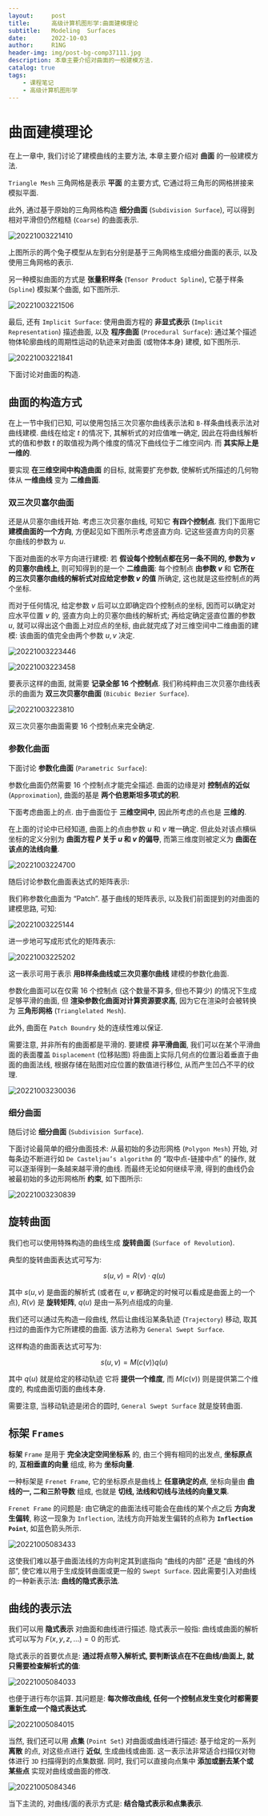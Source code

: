 ```yaml
---
layout:     post
title:      高级计算机图形学:曲面建模理论
subtitle:   Modeling  Surfaces
date:       2022-10-03
author:     R1NG
header-img: img/post-bg-comp37111.jpg
description: 本章主要介绍对曲面的一般建模方法.
catalog: true
tags:
    - 课程笔记
    - 高级计算机图形学
---
```


# 曲面建模理论

在上一章中, 我们讨论了建模曲线的主要方法, 本章主要介绍对 **曲面** 的一般建模方法.

`Triangle Mesh` 三角网格是表示 **平面** 的主要方式, 它通过将三角形的网格拼接来模拟平面. 

此外, 通过基于原始的三角网格构造 **细分曲面** (`Subdivision Surface`), 可以得到相对平滑但仍然粗糙 (`Coarse`) 的曲面表示.

![20221003221410](https://cdn.jsdelivr.net/gh/KirisameR/KirisameR.github.io/img/blogpost_images/20221003221410.png)

上图所示的两个兔子模型从左到右分别是基于三角网格生成细分曲面的表示, 以及使用三角网格的表示.

另一种模拟曲面的方式是 **张量积样条** (`Tensor Product Spline`), 它基于样条 (`Spline`) 模拟某个曲面, 如下图所示.

![20221003221506](https://cdn.jsdelivr.net/gh/KirisameR/KirisameR.github.io/img/blogpost_images/20221003221506.png)

最后, 还有 `Implicit Surface`: 使用曲面方程的 **非显式表示** (`Implicit Representation`) 描述曲面, 以及 **程序曲面** (`Procedural Surface`): 通过某个描述物体轮廓曲线的周期性运动的轨迹来对曲面 (或物体本身) 建模, 如下图所示.

![20221003221841](https://cdn.jsdelivr.net/gh/KirisameR/KirisameR.github.io/img/blogpost_images/20221003221841.png)

下面讨论对曲面的构造.

## 曲面的构造方式

在上一节中我们已知, 可以使用包括三次贝塞尔曲线表示法和 `B-`样条曲线表示法对曲线建模. 曲线在给定 $t$ 的情况下, 其解析式的对应值唯一确定, 因此在将曲线解析式的值和参数 $t$ 的取值视为两个维度的情况下曲线位于二维空间内. 而 **其实际上是一维的**.

要实现 **在三维空间中构造曲面** 的目标, 就需要扩充参数, 使解析式所描述的几何物体从 **一维曲线** 变为 **二维曲面**. 

### 双三次贝塞尔曲面

还是从贝塞尔曲线开始. 考虑三次贝塞尔曲线, 可知它 **有四个控制点**. 我们下面用它 **建模曲面的一个方向**, 方便起见如下图所示考虑竖直方向. 记这些竖直方向的贝塞尔曲线的参数为 $u$.

下面对曲面的水平方向进行建模: 若 **假设每个控制点都在另一条不同的, 参数为 $v$ 的贝塞尔曲线上**, 则可知得到的是一个 **二维曲面**: 每个控制点 **由参数 $v$** 和 **它所在的三次贝塞尔曲线的解析式对应给定参数 $v$ 的值** 所确定, 这也就是这些控制点的两个坐标.

而对于任何情况, 给定参数 $v$ 后可以立即确定四个控制点的坐标, 因而可以确定对应水平位置 $v$ 的, 竖直方向上的贝塞尔曲线的解析式; 再给定确定竖直位置的参数 $u$, 就可以得出这个曲面上对应点的坐标, 由此就完成了对三维空间中二维曲面的建模: 该曲面的值完全由两个参数 $u, v$ 决定.

![20221003223446](https://cdn.jsdelivr.net/gh/KirisameR/KirisameR.github.io/img/blogpost_images/20221003223446.png)

![20221003223458](https://cdn.jsdelivr.net/gh/KirisameR/KirisameR.github.io/img/blogpost_images/20221003223458.png)

要表示这样的曲面, 就需要 **记录全部 $16$ 个控制点**. 我们称纯粹由三次贝塞尔曲线表示的曲面为 **双三次贝塞尔曲面** (`Bicubic Bezier Surface`).

![20221003223810](https://cdn.jsdelivr.net/gh/KirisameR/KirisameR.github.io/img/blogpost_images/20221003223810.png)

双三次贝塞尔曲面需要 $16$ 个控制点来完全确定. 

### 参数化曲面

下面讨论 **参数化曲面** (`Parametric Surface`):

参数化曲面仍然需要 $16$ 个控制点才能完全描述. 曲面的边缘是对 **控制点的近似** (`Approximation`), 曲面的基是 **两个伯恩斯坦多项式的积**.

下面考虑曲面上的点. 由于曲面位于 **三维空间中**, 因此所考虑的点也是 **三维的**. 

在上面的讨论中已经知道, 曲面上的点由参数 $u$ 和 $v$ 唯一确定. 但此处对该点横纵坐标的定义分别为 **曲面方程 $P$ 关于 $u$ 和 $v$ 的偏导**, 而第三维度则被定义为 **曲面在该点的法线向量**.

![20221003224700](https://cdn.jsdelivr.net/gh/KirisameR/KirisameR.github.io/img/blogpost_images/20221003224700.png)

随后讨论参数化曲面表达式的矩阵表示:

我们称参数化曲面为 “Patch”. 基于曲线的矩阵表示, 以及我们前面提到的对曲面的建模思路, 可知:

![20221003225144](https://cdn.jsdelivr.net/gh/KirisameR/KirisameR.github.io/img/blogpost_images/20221003225144.png)

进一步地可写成形式化的矩阵表示:

![20221003225202](https://cdn.jsdelivr.net/gh/KirisameR/KirisameR.github.io/img/blogpost_images/20221003225202.png)

这一表示可用于表示 **用B样条曲线或三次贝塞尔曲线** 建模的参数化曲面.

参数化曲面可以在仅需 $16$ 个控制点 (这个数量不算多, 但也不算少) 的情况下生成足够平滑的曲面, 但 **渲染参数化曲面对计算资源要求高**, 因为它在渲染时会被转换为 **三角形网格** (`Trianglelated Mesh`). 

此外, 曲面在 `Patch Boundry` 处的连续性难以保证. 

需要注意, 并非所有的曲面都是平滑的. 要建模 **非平滑曲面**, 我们可以在某个平滑曲面的表面覆盖 `Displacement` (位移贴图) 将曲面上实际几何点的位置沿着垂直于曲面的曲面法线, 根据存储在贴图对应位置的数值进行移位, 从而产生凹凸不平的纹理. 

![20221003230036](https://cdn.jsdelivr.net/gh/KirisameR/KirisameR.github.io/img/blogpost_images/20221003230036.png)

### 细分曲面

随后讨论 **细分曲面** (`Subdivision Surface`).

下面讨论最简单的细分曲面技术: 从最初始的多边形网格 (`Polygon Mesh`) 开始, 对每条边不断进行如 `De Casteljau’s algorithm` 的 “取中点-链接中点” 的操作, 就可以逐渐得到一条越来越平滑的曲线. 而最终无论如何继续平滑, 得到的曲线仍会被最初始的多边形网格所 **约束**, 如下图所示:

![20221003230839](https://cdn.jsdelivr.net/gh/KirisameR/KirisameR.github.io/img/blogpost_images/20221003230839.png)

## 旋转曲面

我们也可以使用特殊构造的曲线生成 **旋转曲面** (`Surface of Revolution`). 

典型的旋转曲面表达式可写为:

$$s(u, v) = R(v) \cdot q(u)$$

其中 $s(u, v)$ 是曲面的解析式 (或者在 $u, v$ 都确定的时候可以看成是曲面上的一个点), $R(v)$ 是 **旋转矩阵**, $q(u)$ 是由一系列点组成的向量. 

我们还可以通过先构造一段曲线, 然后让曲线沿某条轨迹 (`Trajectory`) 移动, 取其扫过的曲面作为它所建模的曲面. 该方法称为 `General Swept Surface`.

这样构造的曲面表达式可写为:

$$s(u, v) = M(c(v))q(u)$$

其中 $q(u)$ 就是给定的移动轨迹 它将 **提供一个维度**, 而 $M(c(v))$ 则是提供第二个维度的, 构成曲面切面的曲线本身.

需要注意, 当移动轨迹是闭合的圆时, `General Swept Surface` 就是旋转曲面.

## 标架 `Frames`

**标架** `Frame` 是用于 **完全决定空间坐标系** 的, 由三个拥有相同的出发点, **坐标原点** 的, **互相垂直的向量** 组成, 称为 **坐标向量**. 

一种标架是 `Frenet Frame`, 它的坐标原点是曲线上 **任意确定的点**, 坐标向量由 **曲线的一, 二和三阶导数** 组成, 也就是 **切线, 法线和切线与法线的向量叉乘**.

`Frenet Frame` 的问题是: 由它确定的曲面法线可能会在曲线的某个点之后 **方向发生偏转**, 称这一现象为 `Inflection`, 法线方向开始发生偏转的点称为 **`Inflection Point`**, 如蓝色箭头所示.

![20221005083433](https://cdn.jsdelivr.net/gh/KirisameR/KirisameR.github.io/img/blogpost_images/20221005083433.png)

这使我们难以基于曲面法线的方向判定其到底指向 “曲线的内部” 还是 “曲线的外部”, 使它难以用于生成旋转曲面或更一般的 `Swept Surface`. 因此需要引入对曲线的一种新表示法: **曲线的隐式表示法**.

## 曲线的表示法

我们可以用 **隐式表示** 对曲面和曲线进行描述. 隐式表示一般指: 曲线或曲面的解析式可以写为 $F(x, y, z, ...) = 0$ 的形式. 

隐式表示的首要优点是: **通过将点带入解析式, 要判断该点在不在曲线/曲面上, 就只需要检查解析式的值**:

![20221005084033](https://cdn.jsdelivr.net/gh/KirisameR/KirisameR.github.io/img/blogpost_images/20221005084033.png)

也便于进行布尔运算. 其问题是: **每次修改曲线, 任何一个控制点发生变化时都需要重新生成一个隐式表达式**.

![20221005084015](https://cdn.jsdelivr.net/gh/KirisameR/KirisameR.github.io/img/blogpost_images/20221005084015.png)

当然, 我们还可以用 **点集** (`Point Set`) 对曲面或曲线进行描述: 基于给定的一系列 **离散** 的点, 对这些点进行 **近似**, 生成曲线或曲面. 这一表示法非常适合扫描仪对物体进行 `3D` 扫描得到的点集数据. 同时, 我们可以直接向点集中 **添加或删去某个或某些点** 实现对曲线或曲面的修改.

![20221005084346](https://cdn.jsdelivr.net/gh/KirisameR/KirisameR.github.io/img/blogpost_images/20221005084346.png)

当下主流的, 对曲线/面的表示方式是: **结合隐式表示和点集表示**.